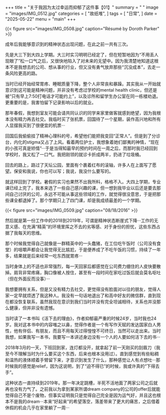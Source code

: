 +++
title = "关于我因为太过幸运而抑郁了这件事【01】"
summary = " "
image = "images/IMG_0512.jpg"
categories = [
    "故纸堆",
]
tags = [
    "日常",
]
date = "2025-05-22"
menu = "main"
+++


{{< figure src="images/IMG_0508.jpg" caption="Résumé by Doroth Parker" >}}

成年后我能够意识到的精神状态出现问题，在此之前一共有三次。

先是大三下到大四上学期。大三时实习明明已经定了，但在短暂地因为“不用丢人现眼了”松一口气之后，又很快地陷入了对未来的无望中。因为我清楚地知道这根本不是我想去的公司、想从事的行业，但又没有勇气放弃那些“沉没成本”，去走一条风险更高的路。

当时已经开始经常胃疼、睡眠质量下降，整个人非常丧和暴躁。其实我从一开始就意识到这可能是精神问题，并非没有考虑过学校的mental health clinic，但还是被“只有早上7:50打电话才可能约上”，以及诊所和留学生办公室在同一栋楼劝退。更重要的是，我害怕留下记录影响以后的就业。

那年春假，我想到室友可能会请共同认识的同学来家里做客就感到绝望，因为我根本没有精力再去社交。我临时买了张机票，回国待了一个星期，装作高兴地和所有人显摆我买到了很便宜的机票···

回国后我偷偷挂了精神心理科的号，希望他们能把我变回“正常人”。但是到了分诊台，内化的stigma又占了上风。看着两位护士，我想象着她们鄙夷的神情，“现在的小孩可真是矫情”···于是当得知最早的预约时间在一周之后，而那时我已经回到学校时，我又松了一口气。我把刚领的就诊卡折成两半，扔进了垃圾桶。

回去的路上，路过了天坛公园，里面有个裹着红布的滚轴，许多人在上面写了愿望。保安和我说，你也可以写；我说，我没什么要写的。

就这样回到了学校。暑假的实习也果然不出我所料，格格不入。大四上学期，专业课已经上完了，我本来选了一些自己感兴趣的课，但一想到我毕业以后还是要去那间自己讨厌的公司，永远不可能从事这些领域的工作，就觉得很没意思，于是把那些课全都退掉了。那个学期只上了四门课，却是我成绩最差的一个学期。

{{< figure src="images/IMG_0509.jpg" caption="08/18/2016" >}}

然后就是第一份工作中的2018到2019年，可谓是精神状态断崖式下降···工作的无意义感、在充满“精英”的环境里挥之不去的劣等感、对于身份的担忧，这些东西占据了我每天的思维。

那个时候我觉得自己就像是一群精英中的一头蠢猪，在工位吃午饭时（公司没有食堂）的咀嚼声都会让我觉得无比尴尬，于是便养成了不吃午饭的习惯，持续了一年多，结果就是后来经常一吃东西就胃疼···

当时身体上的不适也非常强烈，每一天回家后都感觉在公司费力绷住的人皮快要散掉。肩背非常疼痛，胸口像被人按住，甚至有一段时间在家吃过饭后就会莫名呕吐（但在外面反而没事）···

我想要拥有关系，但是又没有精力去社交，更觉得没有脸面对以往的朋友，觉得人家一定早就烦透了我这种人。我没有一句话地退出了和高中好友的微信群，直到现在都没恢复联系，虽然我现在意识到我们当时并没有完全坦诚相待，关系也并没那么健康，但并非没有遗憾。

当时读了一本书叫《活下去的理由》，作者抑郁最严重的时候24岁，当时我也24岁。我对这本书中的内容嗤之以鼻，觉得作者是一个有写作天赋的发达国家白人男性，他有伴侣、有朋友，而且不用每天过得惶惶不可终日，当然可以走出来。当时我想，如果我写一本书，我要写一本讲述身边没有一个人的人要如何活下去的书···

2018年3月的一天，下班回到家，连灯都没开，就拿起了前一天刚买的刮眉刀（我至今不理解当时为什么要买这个东西，后来也根本没用过）。直到感觉到有些粘稠和温热的液体顺着手臂留下来，才意识到发生了什么，那种感觉让人有点想吐···那时候我的感觉是relief，因为这说明，到了“迫不得已”的时候，我或许真的“下得去手”。

这种状态一直持续到2019年。那一年决定跳槽，半死不活地面了两家公司之后就再也没有力气了。之前我以为拿到某家所谓dream company的公司的offer后就能觉得自己不是个废物，但事实证明我只是觉得自己完全是因为运气好，并且这也根本不是我的dream···本来“好起来”的希望落空，落差带来了更大的痛苦，之后借着休假的机会几乎在家里躺了一周···